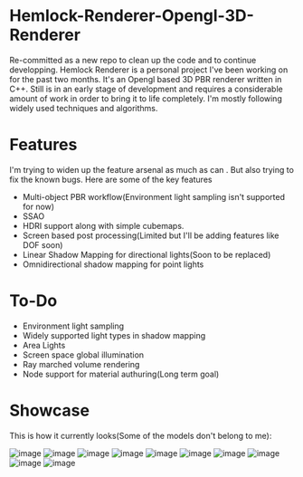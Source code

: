 # Hemlock-Renderer-Opengl-3D-Renderer
Re-committed as a new repo to clean up the code and to continue developping.
Hemlock Renderer is a personal project I've been working on for the past two months. It's an Opengl based 3D PBR renderer written in C++.
Still is in an early stage of development and requires a considerable amount of work in order to bring it to life completely.
I'm mostly following widely used techniques and algorithms.

# Features

I'm trying to widen up the feature arsenal as much as can . But also trying to fix the known bugs.
Here are some of the key features

- Multi-object PBR workflow(Environment light sampling isn't supported for now)
- SSAO
- HDRI support along with simple cubemaps.
- Screen based post processing(Limited but I'll be adding features like DOF soon)
- Linear Shadow Mapping for directional lights(Soon to be replaced)
- Omnidirectional shadow mapping for point lights

# To-Do

- Environment light sampling 
- Widely supported light types in shadow mapping 
- Area Lights
- Screen space global illumination
- Ray marched volume rendering 
- Node support for material authuring(Long term goal)

# Showcase
This is how it currently looks(Some of the models don't belong to me):

![image](https://github.com/KaganBaldiran/Hemlock-Renderer-Opengl-3D-PBR-Renderer/assets/80681941/2e92fbe1-53e5-43b3-824c-7a145e7ce7d8)
![image](https://github.com/KaganBaldiran/Hemlock-Renderer-Opengl-3D-PBR-Renderer/assets/80681941/0043e6fa-31d7-4abc-a55d-b1bb7777b90a)
![image](https://github.com/KaganBaldiran/Hemlock-Renderer-Opengl-3D-Renderer/assets/80681941/f54b5c3a-2790-4524-ac9e-5c31dac62ce4)
![image](https://github.com/KaganBaldiran/Hemlock-Renderer-Opengl-3D-PBR-Renderer/assets/80681941/486a4163-b193-4ed2-8386-2b0103659365)
![image](https://github.com/KaganBaldiran/Hemlock-Renderer-Opengl-3D-Renderer/assets/80681941/db111067-8f33-46fe-9469-bb975aa2824c)
![image](https://github.com/KaganBaldiran/Hemlock-Renderer-Opengl-3D-Renderer/assets/80681941/e2bdb998-3408-4f79-8fdf-1eea7c836fae)
![image](https://github.com/KaganBaldiran/Hemlock-Renderer-Opengl-3D-Renderer/assets/80681941/c6161e41-3cbe-4d15-b6f1-d49ca55702e9)
![image](https://github.com/KaganBaldiran/Hemlock-Renderer-Opengl-3D-Renderer/assets/80681941/43dda2df-a711-4fbe-803f-8842cc0ce12e)
![image](https://github.com/KaganBaldiran/Hemlock-Renderer-Opengl-3D-Renderer/assets/80681941/253c8d6d-d49a-4a20-b0f0-65f005bf0fc4)
![image](https://user-images.githubusercontent.com/80681941/232658091-e586612c-8063-4f7b-b5c7-ad8626e2e1a9.png)

